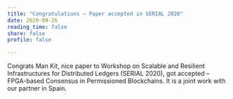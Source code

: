 ```yaml
---
title: "Congratulations – Paper accepted in SERIAL 2020"
date: 2020-09-26
reading_time: false
share: false
profile: false

---
```


<!--more-->

Congrats Man Kit, nice paper to Workshop on Scalable and Resilient Infrastructures for Distributed Ledgers (SERIAL 2020), got accepted – FPGA-based Consensus in Permissioned Blockchains.
It is a joint work with our partner in Spain.